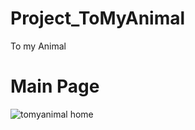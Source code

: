 # Project_ToMyAnimal

To my Animal

# Main Page
![tomyanimal home](https://user-images.githubusercontent.com/97449025/180651354-ae9c0053-93f5-4991-994a-6297c4da53d9.png)

